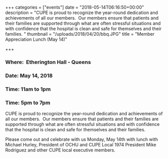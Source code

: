 +++
categories = ["events"]
date = "2018-05-14T06:16:50+00:00"
description = "CUPE is proud to recognize the year-round  dedication and achievements of all our members.  Our members ensure that  patients and their families are supported through what are often  stressful situations and with confidence that the hospital  is clean and safe for themselves and their families. "
thumbnail = "/uploads/2018/04/20/bbq.JPG"
title = "Member Appreciation Lunch (May 14)"

+++
### Where:  Etherington Hall - Queens

### Date: May 14, 2018

### Time: 11am to 1pm

### Time: 5pm to 7pm

CUPE is proud to recognize the year-round  dedication and achievements of all our members.  Our members ensure that  patients and their families are supported through what are often  stressful situations and with confidence that the hospital  is clean and safe for themselves and their families.

Please come out and celebrate with us Monday, May  14th with lunch with Michael Hurley, President of OCHU and CUPE Local  1974 President Mike Rodriguez and other CUPE local executive members.

### 